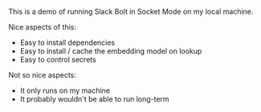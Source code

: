 This is a demo of running Slack Bolt in Socket Mode on my local machine.

Nice aspects of this:
- Easy to install dependencies
- Easy to install / cache the embedding model on lookup
- Easy to control secrets

Not so nice aspects:
- It only runs on my machine
- It probably wouldn't be able to run long-term
